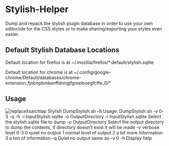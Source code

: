 # Stylish-Helper
Dump and repack the stylish plugin database in order to use your own editor/ide for the CSS styles or to make sharing/exporting your styles even easier.

## Default Stylish Database Locations
Default location for firefox is at ~/.mozilla/firefox/*.default/stylish.sqlite

Default location for chrome is at ~/.config/google-chrome/Default/databases/chrome-extension_fjnbnpbmkenffdnngjfgmeleoegfcffe_0/*

## Usage
![replaceitsarchlap Stylish DumpStylish.sh -h
Usage: DumpStylish.sh -v 0-3 -q -h -i InputStylish.sqlite -o OutputDirectory
	-i	InputStylish.sqlite	Select the stylish.sqlite file to dump
	-o	OutputDirectory	Select the output directory to dump the contents, if directory doesn't exist it will be made
	-v	verbose level 0-3
		0	 quiet no output
		1	 normal level of output
		2	 a bit more information
		3	 a ton of information
	-q	Quiet no output same as -v 0
	-h	Display help](https://i.imgur.com/5bC6YQp.png)
